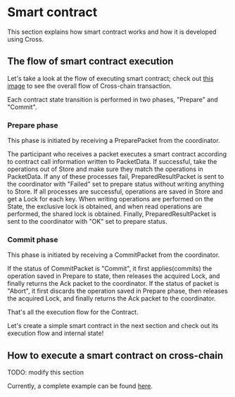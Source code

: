 # Smart contract

This section explains how smart contract works and how it is developed using Cross.

## The flow of smart contract execution

Let's take a look at the flow of executing smart contract; check out [this image](../images/packet-flow.png) to see the overall flow of Cross-chain transaction.

Each contract state transition is performed in two phases, "Prepare" and "Commit".

### Prepare phase

This phase is initiated by receiving a PreparePacket from the coordinator. 

The participant who receives a packet executes a smart contract according to contract call information written to PacketData. If successful, take the operations out of Store and make sure they match the operations in PacketData. If any of these processes fail, PreparedResultPacket is sent to the coordinator with "Failed" set to prepare status without writing anything to Store. If all processes are successful, operations are saved in Store and get a Lock for each key. When writing operations are performed on the State, the exclusive lock is obtained, and when read operations are performed, the shared lock is obtained. Finally, PreparedResultPacket is sent to the coordinator with "OK" set to prepare status.

### Commit phase

This phase is initiated by receiving a CommitPacket from the coordinator.

If the status of CommitPacket is "Commit", it first applies(commits) the operation saved in Prepare to state, then releases the acquired Lock, and finally returns the Ack packet to the coordinator.
If the status of packet is "Abort", it first discards the operation saved in Prepare phase, then releases the acquired Lock, and finally returns the Ack packet to the coordinator.


That's all the execution flow for the Contract.

Let's create a simple smart contract in the next section and check out its execution flow and internal state!

## How to execute a smart contract on cross-chain

TODO: modify this section

Currently, a complete example can be found [here](https://github.com/datachainlab/cross/blob/master/tests/test-tx.sh).

